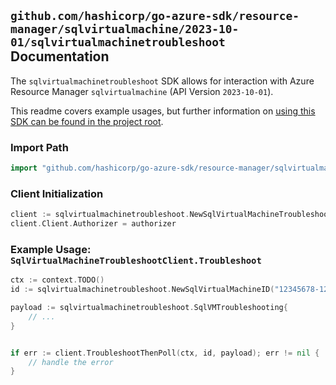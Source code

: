 
## `github.com/hashicorp/go-azure-sdk/resource-manager/sqlvirtualmachine/2023-10-01/sqlvirtualmachinetroubleshoot` Documentation

The `sqlvirtualmachinetroubleshoot` SDK allows for interaction with Azure Resource Manager `sqlvirtualmachine` (API Version `2023-10-01`).

This readme covers example usages, but further information on [using this SDK can be found in the project root](https://github.com/hashicorp/go-azure-sdk/tree/main/docs).

### Import Path

```go
import "github.com/hashicorp/go-azure-sdk/resource-manager/sqlvirtualmachine/2023-10-01/sqlvirtualmachinetroubleshoot"
```


### Client Initialization

```go
client := sqlvirtualmachinetroubleshoot.NewSqlVirtualMachineTroubleshootClientWithBaseURI("https://management.azure.com")
client.Client.Authorizer = authorizer
```


### Example Usage: `SqlVirtualMachineTroubleshootClient.Troubleshoot`

```go
ctx := context.TODO()
id := sqlvirtualmachinetroubleshoot.NewSqlVirtualMachineID("12345678-1234-9876-4563-123456789012", "example-resource-group", "sqlVirtualMachineName")

payload := sqlvirtualmachinetroubleshoot.SqlVMTroubleshooting{
	// ...
}


if err := client.TroubleshootThenPoll(ctx, id, payload); err != nil {
	// handle the error
}
```
